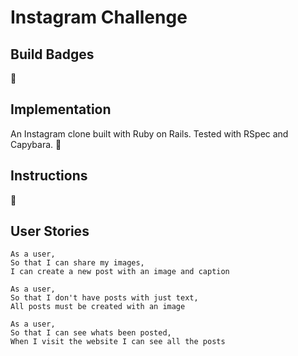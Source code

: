 Instagram Challenge
===================

Build Badges
-------
:construction:


Implementation
-------
An Instagram clone built with Ruby on Rails. Tested with RSpec and Capybara.
:construction:


Instructions
-------
:construction:


User Stories
-------
```
As a user,
So that I can share my images,
I can create a new post with an image and caption

As a user,
So that I don't have posts with just text,
All posts must be created with an image

As a user,
So that I can see whats been posted,
When I visit the website I can see all the posts
```
